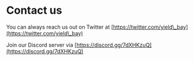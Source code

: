 # Contact us

You can always reach us out on Twitter at [https://twitter.com/yield\_bay](https://twitter.com/yield\_bay)

Join our Discord server via [https://discord.gg/7dXHKzuQ](https://discord.gg/7dXHKzuQ)
